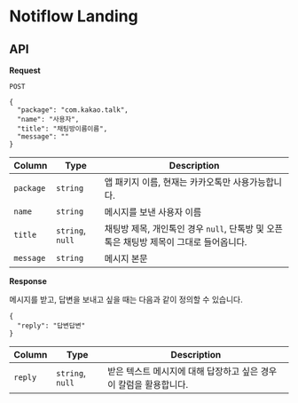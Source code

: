 # Notiflow Landing

## API

**Request**

```
POST

{
  "package": "com.kakao.talk",
  "name": "사용자",
  "title": "채팅방이름이름",
  "message": ""
}
```

Column    | Type            | Description
----------|-----------------|--------------------
`package` | `string`        | 앱 패키지 이름, 현재는 카카오톡만 사용가능합니다.
`name`    | `string`        | 메시지를 보낸 사용자 이름
`title`   | `string`, `null` | 채팅방 제목, 개인톡인 경우 `null`, 단톡방 및 오픈톡은 채팅방 제목이 그대로 들어옵니다.
`message` | `string`        | 메시지 본문

**Response**

메시지를 받고, 답변을 보내고 싶을 때는 다음과 같이 정의할 수 있습니다.

```
{
  "reply": "답변답변"
}
```


Column    | Type            | Description
----------|-----------------|--------------------
`reply`   | `string`, `null` | 받은 텍스트 메시지에 대해 답장하고 싶은 경우 이 칼럼을 활용합니다.

